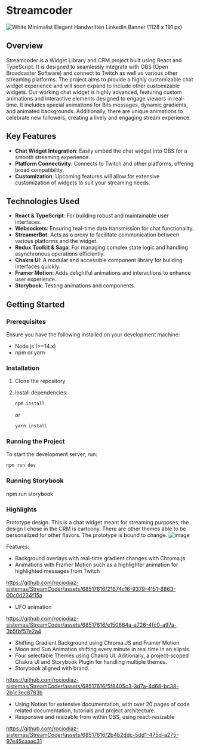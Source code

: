 # Streamcoder
![White Minimalist Elegant Handwritten LinkedIn Banner (1128 x 191 px)](https://github.com/rociodiaz-sistemas/StreamCoder/assets/68517616/757b232d-c32b-4996-ac00-ee4afdda3421)

## Overview
Streamcoder is a Widget Library and CRM project built using React and TypeScript. It is designed to seamlessly integrate with OBS (Open Broadcaster Software) and connect to Twitch as well as various other streaming platforms. The project aims to provide a highly customizable chat widget experience and will soon expand to include other customizable widgets.
Our working chat widget is highly advanced, featuring custom animations and interactive elements designed to engage viewers in real-time. It includes special animations for Bits messages, dynamic gradients, and animated backgrounds. Additionally, there are unique animations to celebrate new followers, creating a lively and engaging stream experience.

## Key Features
- **Chat Widget Integration**: Easily embed the chat widget into OBS for a smooth streaming experience.
- **Platform Connectivity**: Connects to Twitch and other platforms, offering broad compatibility.
- **Customization**: Upcoming features will allow for extensive customization of widgets to suit your streaming needs.

## Technologies Used
- **React & TypeScript**: For building robust and maintainable user interfaces.
- **Websockets**: Ensuring real-time data transmission for chat functionality.
- **StreamerBot**: Acts as a proxy to facilitate communication between various platforms and the widget.
- **Redux Toolkit & Saga**: For managing complex state logic and handling asynchronous operations efficiently.
- **Chakra UI**: A modular and accessible component library for building interfaces quickly.
- **Framer Motion**: Adds delightful animations and interactions to enhance user experience.
- **Storybook**: Testing animations and components. 

## Getting Started
### Prerequisites
Ensure you have the following installed on your development machine:
- Node.js (>=14.x)
- npm or yarn

### Installation
1. Clone the repository

2. Install dependencies:
    ```bash
    npm install
    ```
    or
    ```bash
    yarn install
    ```

### Running the Project
To start the development server, run:
```bash
npm run dev
```
### Running Storybook
npm run storybook

### Highlights
Prototype design. This is a chat widget meant for streaming purposes, the design I chose in the CRM is cartoony. There are other themes able to be personalized for other flavors. The prototype is bound to change. 
![image](https://github.com/rociodiaz-sistemas/StreamCoder/assets/68517616/6f74e494-24fb-4f99-955c-9495743d17a0)

Features: 
- Background overlays with real-time gradient changes with Chroma.js
- Animations with Framer Motion such as a highlighter animation for highlighted messages from Twitch

https://github.com/rociodiaz-sistemas/StreamCoder/assets/68517616/21674c16-9379-4151-8863-00c0d234f15a

- UFO animation 

https://github.com/rociodiaz-sistemas/StreamCoder/assets/68517616/e150664a-a726-4fc0-a97a-3b5fbf57e2a4

- Shifting Gradient Background using Chroma.JS and Framer Motion
- Moon and Sun Animation shifting every minute in real time in an elipsis.
- Four selectable Themes using Chakra UI. Aditionally, a project-scoped Chakra UI and Storybook Plugin for handling multiple themes.
- Storybook aligned with brand.

https://github.com/rociodiaz-sistemas/StreamCoder/assets/68517616/5f8405c3-3d7a-4d68-bc38-2b1c3ec8783b

- Using Notion for extensive documentation, with over 20 pages of code related documentation, tutorials and project architecture.
- Responsive and resizable from within OBS, using react-resizable

https://github.com/rociodiaz-sistemas/StreamCoder/assets/68517616/2b4b2ddc-5dd1-475d-a275-97e45caaac31



